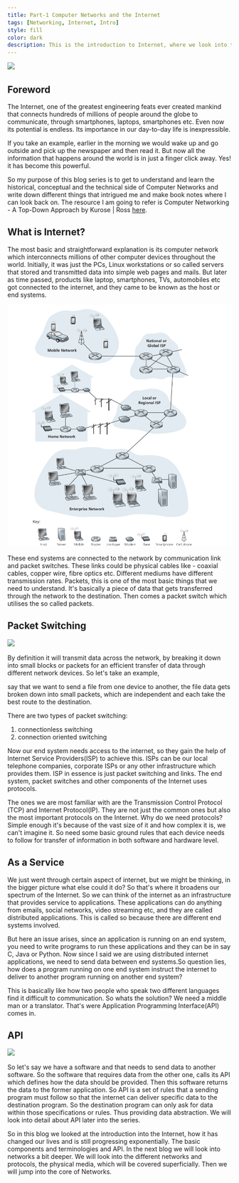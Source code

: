 ```yaml
---
title: Part-1 Computer Networks and the Internet
tags: [Networking, Internet, Intro]
style: fill
color: dark
description: This is the introduction to Internet, where we look into the basic concepts revolving around it. 
---
```


![](https://www.akamai.com/us/en/multimedia/images/custom/2018/hero-video.jpg?imwidth=1366)

## Foreword

The Internet, one of the greatest engineering feats ever created mankind that connects hundreds of millions of people around the globe to communicate, through smartphones, laptops, smartphones etc. Even now its potential is endless. Its importance in our day-to-day life is inexpressible.

If you take an example, earlier in the morning we would wake up and go outside and pick up the newspaper and then read it. But now all the information that happens around the world is in just a finger click away. Yes! it has become this powerful.

So my purpose of this blog series is to get to understand and learn the historical, conceptual and the technical side of Computer Networks and write down different things that intrigued me and make book notes where I can look back on. The resource I am going to refer is Computer Networking - A Top-Down Approach by Kurose | Ross
[here](https://eclass.teicrete.gr/modules/document/file.php/TP326/%CE%98%CE%B5%CF%89%CF%81%CE%AF%CE%B1%20(Lectures)/Computer_Networking_A_Top-Down_Approach.pdf).



## What is Internet?

The most basic and straightforward explanation is its computer network which interconnects millions of other computer devices throughout the world. Initially, it was just the PCs, Linux workstations or so called servers that stored and transmitted data into simple web pages and mails. But later as time passed, products like laptop, smartphones, TVs, automobiles etc got connected to the internet, and they came to be known as the host or end systems.

![here](../static/networks-1.png)

These end systems are connected to the network by communication link and packet switches. These links could be physical cables like - coaxial cables, copper wire, fibre optics etc. Different mediums have different transmission rates. Packets,  this is one of the most basic things that we need to understand. It's basically a piece of data that gets transferred through the network to the destination. Then comes a packet switch which utilises the so called packets.

## Packet Switching

![](https://networkencyclopedia.com/wp-content/uploads/2019/10/packet-switching.png)

By definition it will transmit data across the network, by breaking it down into small blocks or packets for an efficient transfer of data through different network devices. So let's take an example,



say that we want to send a file from one device to another, the file data gets broken down into small packets, which are independent and each take the best route to the destination.

There are two types of packet switching:

1. connectionless switching
2. connection oriented switching

Now our end system needs access to the internet, so they gain the help of Internet Service Providers(ISP) to achieve this. ISPs can be our local telephone companies, corporate ISPs or any other infrastructure which provides them. ISP in essence is just packet switching and links. The end system, packet switches and other components of the Internet uses protocols. 

The ones we are most familiar with are the Transmission Control Protocol (TCP) and Internet Protocol(IP). They are not just the common ones but also the most important protocols on the Internet. Why do we need protocols? Simple enough it's because of the vast size of it and how complex it is, we can't imagine it. So need some basic ground rules that each device needs to follow for transfer of information in both software and hardware level.

## As a Service 

We just went through certain aspect of internet, but we might be thinking, in the bigger picture what else could it do? So that's where it broadens our spectrum of the Internet. So we can think of the internet as an infrastructure that provides service to applications. These applications can do anything from emails, social networks, video streaming etc, and they are called distributed applications. This is called so because there are different end systems involved. 

But here an issue arises, since an application is running on an end system, you need to write programs to run these applications and they can be in say C, Java or Python. Now since I said we are using distributed internet applications, we need to send data between end systems.So question lies, how does a program running on one end system instruct the internet to deliver to another program running on another end system?

This is basically like how two people who speak two different languages find it difficult to communication. So whats the solution? We need a middle man or a translator. That's were Application Programming Interface(API) comes in.

## API

![](https://www.altexsoft.com/media/2019/06/https-lh6-googleusercontent-com-_nyclktg8po_wx5-.png)

So let's say we have a software and that needs to send data to another software. So the software that requires data from the other one, calls its API which defines how the data should be provided. Then this software returns the data to the former application. So API is a set of rules that a sending program must follow so that the internet can deliver specific data to the destination program. So the destination program can only ask for data within those specifications or rules. Thus providing data abstraction. We will look into detail about API later into the series.


So in this blog we looked at the introduction into the Internet, how it has changed our lives and is still progressing exponentially. The basic components and terminologies and API. In the next blog we will look into networks a bit deeper. We will look into the different networks and protocols, the physical media, which will be covered superficially. Then we will jump into the core of Networks.
